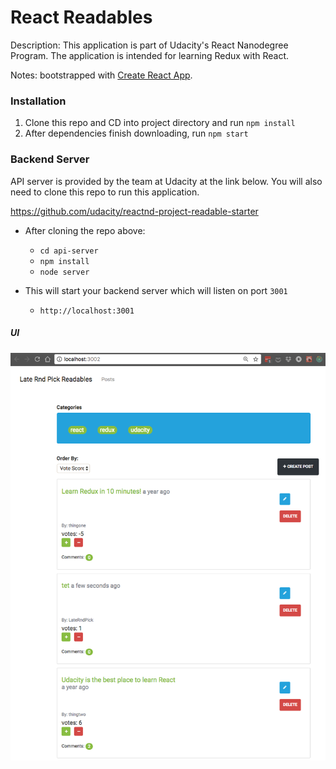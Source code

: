 # React Readables

Description: This application is part of Udacity's React Nanodegree Program. The application is intended for learning Redux with React.

Notes: bootstrapped with [Create React App](https://github.com/facebookincubator/create-react-app).

### Installation
1. Clone this repo and CD into project directory and run `npm install`
2. After dependencies finish downloading, run `npm start`



### Backend Server
API server is provided by the team at Udacity at the link below. You will also need to clone this repo to run this application.

https://github.com/udacity/reactnd-project-readable-starter

* After cloning the repo above:
    - `cd api-server`
    - `npm install`
    - `node server`

* This will start your backend server which will listen on port `3001`
     - `http://localhost:3001`

##### UI
![Alt text](https://raw.githubusercontent.com/Pnickolas1/readables-pt/master/readmeAssets/UI.png "Bootstrap UI")
